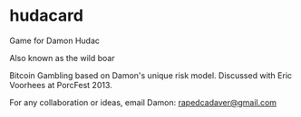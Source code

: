 hudacard
========

Game for Damon Hudac

Also known as the wild boar

Bitcoin Gambling based on Damon's unique risk model.  Discussed with Eric Voorhees at PorcFest 2013.

For any collaboration or ideas, email Damon: rapedcadaver@gmail.com 
